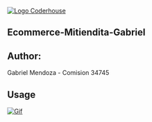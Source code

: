 [![Logo Coderhouse](https://res.cloudinary.com/deq0czqep/image/upload/v1665201605/coderLogo_ty0j2f.png "Logo Coderhouse")](http://https://res.cloudinary.com/deq0czqep/image/upload/v1665201605/coderLogo_ty0j2f.png "Logo Coderhouse")
## Ecommerce-Mitiendita-Gabriel

## Author:
Gabriel Mendoza - Comision 34745

## Usage
[![Gif](https://res.cloudinary.com/deq0czqep/image/upload/v1665202657/ezgif.com-gif-maker_1_xtusb1.gif "Gif")](https://res.cloudinary.com/deq0czqep/image/upload/v1665202657/ezgif.com-gif-maker_1_xtusb1.gif "Gif")
